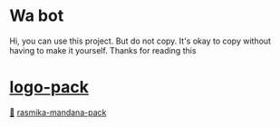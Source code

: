 # Wa bot 

Hi, you can use this project. But do not copy. It's okay to copy without having to make it yourself. Thanks for reading this

# [logo-pack](https://github.com/ChamodKeshan/booster-queena)
 

[🌼](https://github.com/ChamodKeshan/booster-queena) [rasmika-mandana-pack](./Queen-Alexa/image/logo-pack/rashmika-beautiful-pack/1655255615700.jpg)
